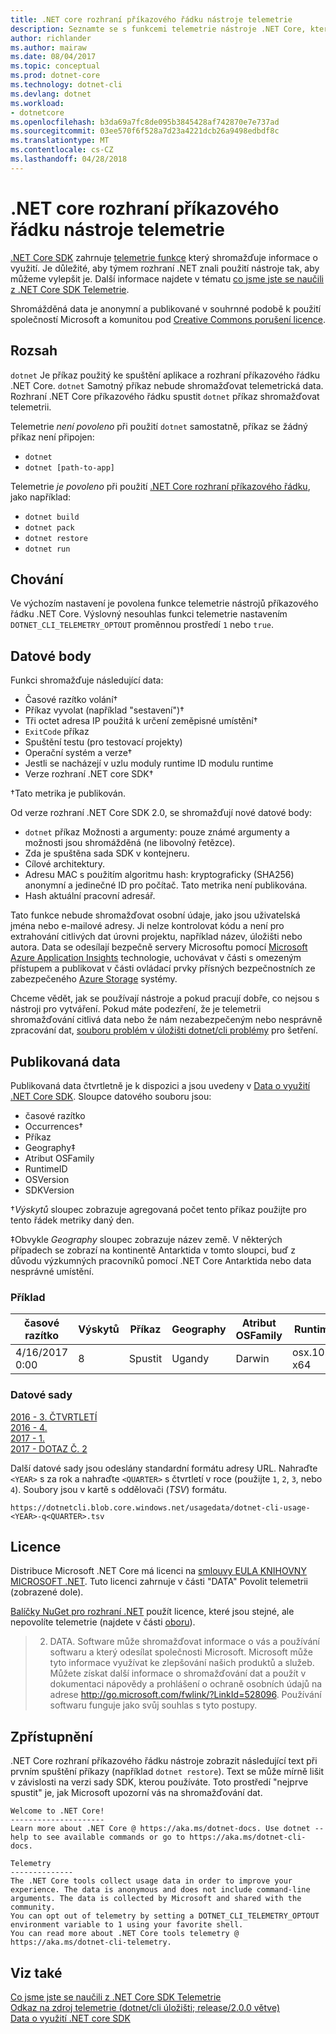```yaml
---
title: .NET core rozhraní příkazového řádku nástroje telemetrie
description: Seznamte se s funkcemi telemetrie nástroje .NET Core, která shromažďují informace o využití za účelem analýzy, která data se shromažďují a jak ji zakázat.
author: richlander
ms.author: mairaw
ms.date: 08/04/2017
ms.topic: conceptual
ms.prod: dotnet-core
ms.technology: dotnet-cli
ms.devlang: dotnet
ms.workload:
- dotnetcore
ms.openlocfilehash: b3da69a7fc8de095b3845428af742870e7e737ad
ms.sourcegitcommit: 03ee570f6f528a7d23a4221dcb26a9498edbdf8c
ms.translationtype: MT
ms.contentlocale: cs-CZ
ms.lasthandoff: 04/28/2018
---
```

# <a name="net-core-cli-tools-telemetry"></a>.NET core rozhraní příkazového řádku nástroje telemetrie

[.NET Core SDK](index.md) zahrnuje [telemetrie funkce](https://github.com/dotnet/cli/pull/2145) který shromažďuje informace o využití. Je důležité, aby týmem rozhraní .NET znali použití nástroje tak, aby můžeme vylepšit je. Další informace najdete v tématu [co jsme jste se naučili z .NET Core SDK Telemetrie](https://blogs.msdn.microsoft.com/dotnet/2017/07/21/what-weve-learned-from-net-core-sdk-telemetry/).

Shromážděná data je anonymní a publikované v souhrnné podobě k použití společností Microsoft a komunitou pod [Creative Commons porušení licence](https://creativecommons.org/licenses/by/4.0/). 

## <a name="scope"></a>Rozsah

`dotnet` Je příkaz použitý ke spuštění aplikace a rozhraní příkazového řádku .NET Core. `dotnet` Samotný příkaz nebude shromažďovat telemetrická data. Rozhraní .NET Core příkazového řádku spustit `dotnet` příkaz shromažďovat telemetrii.

Telemetrie *není povoleno* při použití `dotnet` samostatně, příkaz se žádný příkaz není připojen:

- `dotnet`
- `dotnet [path-to-app]`

Telemetrie *je povoleno* při použití [.NET Core rozhraní příkazového řádku](index.md), jako například:

- `dotnet build`
- `dotnet pack`
- `dotnet restore`
- `dotnet run`


## <a name="behavior"></a>Chování

Ve výchozím nastavení je povolena funkce telemetrie nástrojů příkazového řádku .NET Core. Výslovný nesouhlas funkci telemetrie nastavením `DOTNET_CLI_TELEMETRY_OPTOUT` proměnnou prostředí `1` nebo `true`.

## <a name="data-points"></a>Datové body

Funkci shromažďuje následující data:

- Časové razítko volání&#8224;
- Příkaz vyvolat (například "sestavení")&#8224;
- Tři octet adresa IP použitá k určení zeměpisné umístění&#8224;
- `ExitCode` příkaz
- Spuštění testu (pro testovací projekty)
- Operační systém a verze&#8224;
- Jestli se nacházejí v uzlu moduly runtime ID modulu runtime
- Verze rozhraní .NET core SDK&#8224;

&#8224;Tato metrika je publikován.

Od verze rozhraní .NET Core SDK 2.0, se shromažďují nové datové body:

- `dotnet` příkaz Možnosti a argumenty: pouze známé argumenty a možnosti jsou shromážděná (ne libovolný řetězce).
- Zda je spuštěna sada SDK v kontejneru.
- Cílové architektury.
- Adresu MAC s použitím algoritmu hash: kryptograficky (SHA256) anonymní a jedinečné ID pro počítač. Tato metrika není publikována.
- Hash aktuální pracovní adresář.

Tato funkce nebude shromažďovat osobní údaje, jako jsou uživatelská jména nebo e-mailové adresy. Ji nelze kontrolovat kódu a není pro extrahování citlivých dat úrovni projektu, například název, úložišti nebo autora. Data se odesílají bezpečně servery Microsoftu pomocí [Microsoft Azure Application Insights](https://azure.microsoft.com/services/application-insights/) technologie, uchovávat v části s omezeným přístupem a publikovat v části ovládací prvky přísných bezpečnostních ze zabezpečeného [Azure Storage](https://azure.microsoft.com/services/storage/) systémy.

Chceme vědět, jak se používají nástroje a pokud pracují dobře, co nejsou s nástroji pro vytváření. Pokud máte podezření, že je telemetrii shromažďování citlivá data nebo že nám nezabezpečeným nebo nesprávně zpracování dat, [souboru problém v úložišti dotnet/cli problémy](https://github.com/dotnet/cli/issues) pro šetření.

## <a name="published-data"></a>Publikovaná data

Publikovaná data čtvrtletně je k dispozici a jsou uvedeny v [Data o využití .NET Core SDK](https://github.com/dotnet/core/blob/master/release-notes/cli-usage-data.md). Sloupce datového souboru jsou:
- časové razítko
- Occurrences&#8224;
- Příkaz
- Geography&#8225;
- Atribut OSFamily
- RuntimeID
- OSVersion
- SDKVersion

&#8224;*Výskytů* sloupec zobrazuje agregovaná počet tento příkaz použijte pro tento řádek metriky daný den. 

&#8225;Obvykle *Geography* sloupec zobrazuje název země. V některých případech se zobrazí na kontinentě Antarktida v tomto sloupci, buď z důvodu výzkumných pracovníků pomocí .NET Core Antarktida nebo data nesprávné umístění.

### <a name="example"></a>Příklad

| časové razítko      | Výskytů | Příkaz | Geography | Atribut OSFamily | RuntimeID     | OSVersion | SDKVersion |
| -------------- | ----------- | ------- | --------- | -------- | ------------- | --------- | ---------- |
| 4/16/2017 0:00 | 8           | Spustit     | Ugandy    | Darwin   | osx.10.12-x64 | 10.12     | 1.0.1      |

### <a name="datasets"></a>Datové sady

[2016 - 3. ČTVRTLETÍ](https://dotnetcli.blob.core.windows.net/usagedata/dotnet-cli-usage-2016-q3.tsv)  
[2016 - 4.](https://dotnetcli.blob.core.windows.net/usagedata/dotnet-cli-usage-2016-q4.tsv)  
[2017 - 1.](https://dotnetcli.blob.core.windows.net/usagedata/dotnet-cli-usage-2017-q1.tsv)  
[2017 - DOTAZ Č. 2](https://dotnetcli.blob.core.windows.net/usagedata/dotnet-cli-usage-2017-q2.tsv)

Další datové sady jsou odeslány standardní formátu adresy URL. Nahraďte `<YEAR>` s za rok a nahraďte `<QUARTER>` s čtvrtletí v roce (použijte `1`, `2`, `3`, nebo `4`). Soubory jsou v kartě s oddělovači (*TSV*) formátu. 

```
https://dotnetcli.blob.core.windows.net/usagedata/dotnet-cli-usage-<YEAR>-q<QUARTER>.tsv
```

## <a name="license"></a>Licence

Distribuce Microsoft .NET Core má licenci na [smlouvy EULA KNIHOVNY MICROSOFT .NET](https://aka.ms/dotnet-core-eula). Tuto licenci zahrnuje v části "DATA" Povolit telemetrii (zobrazené dole).

[Balíčky NuGet pro rozhraní .NET](https://www.nuget.org/profiles/dotnetframework) použít licence, které jsou stejné, ale nepovolíte telemetrie (najdete v části [oboru](#scope)).

> 2. DATA. Software může shromažďovat informace o vás a používání softwaru a který odesílat společnosti Microsoft. Microsoft může tyto informace využívat ke zlepšování našich produktů a služeb. Můžete získat další informace o shromažďování dat a použít v dokumentaci nápovědy a prohlášení o ochraně osobních údajů na adrese http://go.microsoft.com/fwlink/?LinkId=528096. Používání softwaru funguje jako svůj souhlas s tyto postupy.

## <a name="disclosure"></a>Zpřístupnění

.NET Core rozhraní příkazového řádku nástroje zobrazit následující text při prvním spuštění příkazy (například `dotnet restore`). Text se může mírně lišit v závislosti na verzi sady SDK, kterou používáte. Toto prostředí "nejprve spustit" je, jak Microsoft upozorní vás na shromažďování dat.

```console
Welcome to .NET Core!
---------------------
Learn more about .NET Core @ https://aka.ms/dotnet-docs. Use dotnet --help to see available commands or go to https://aka.ms/dotnet-cli-docs.
 
Telemetry
--------------
The .NET Core tools collect usage data in order to improve your experience. The data is anonymous and does not include command-line arguments. The data is collected by Microsoft and shared with the community.
You can opt out of telemetry by setting a DOTNET_CLI_TELEMETRY_OPTOUT environment variable to 1 using your favorite shell.
You can read more about .NET Core tools telemetry @ https://aka.ms/dotnet-cli-telemetry.
```

## <a name="see-also"></a>Viz také

[Co jsme jste se naučili z .NET Core SDK Telemetrie](https://blogs.msdn.microsoft.com/dotnet/2017/07/21/what-weve-learned-from-net-core-sdk-telemetry/)  
[Odkaz na zdroj telemetrie (dotnet/cli úložišti; release/2.0.0 větve)](https://github.com/dotnet/cli/tree/release/2.0.0/src/dotnet/Telemetry)   
[Data o využití .NET core SDK](https://github.com/dotnet/core/blob/master/release-notes/cli-usage-data.md)
